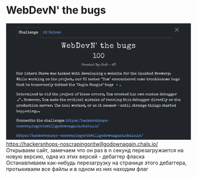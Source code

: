 # WebDevN' the bugs

![img.png](task%2Fimg.png)\
https://hackersnhops-noscrapingoritwillgodownagain.chals.io/ \
Открываем сайт, замечаем что он раз в n секунд перезагружается на новую версию, одна из этих версий - дебаггер фласка\
Останавливаем как-нибудь перезагрузку на странице этого дебаггера, протыкиваем все файлы и в одном из них находим флаг